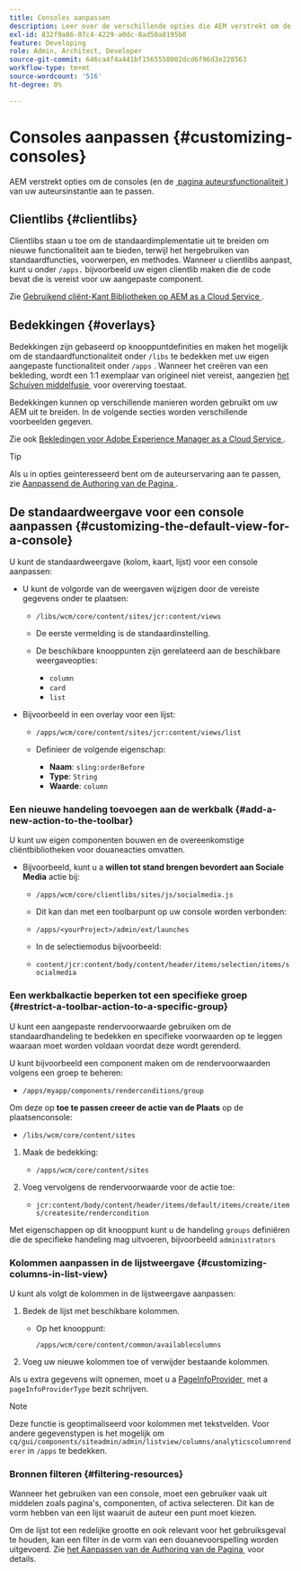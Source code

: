 ```yaml
---
title: Consoles aanpassen
description: Leer over de verschillende opties die AEM verstrekt om de consoles van uw auteursinstantie aan te passen.
exl-id: 832f9a86-07c4-4229-a0dc-8ad50a8195b0
feature: Developing
role: Admin, Architect, Developer
source-git-commit: 646ca4f4a441bf1565558002dcd6f96d3e228563
workflow-type: tm+mt
source-wordcount: '516'
ht-degree: 0%

---
```


# Consoles aanpassen {#customizing-consoles}

AEM verstrekt opties om de consoles (en de [&#x200B; pagina auteursfunctionaliteit &#x200B;](/help/implementing/developing/extending/page-authoring.md)) van uw auteursinstantie aan te passen.

## Clientlibs {#clientlibs}

Clientlibs staan u toe om de standaardimplementatie uit te breiden om nieuwe functionaliteit aan te bieden, terwijl het hergebruiken van standaardfuncties, voorwerpen, en methodes. Wanneer u clientlibs aanpast, kunt u onder `/apps.` bijvoorbeeld uw eigen clientlib maken die de code bevat die is vereist voor uw aangepaste component.

Zie [&#x200B; Gebruikend cliënt-Kant Bibliotheken op AEM as a Cloud Service &#x200B;](/help/implementing/developing/introduction/clientlibs.md).

## Bedekkingen {#overlays}

Bedekkingen zijn gebaseerd op knooppuntdefinities en maken het mogelijk om de standaardfunctionaliteit onder `/libs` te bedekken met uw eigen aangepaste functionaliteit onder `/apps` . Wanneer het creëren van een bekleding, wordt een 1:1 exemplaar van origineel niet vereist, aangezien [&#x200B; het Schuiven middelfusie &#x200B;](/help/implementing/developing/introduction/sling-resource-merger.md) voor overerving toestaat.

Bedekkingen kunnen op verschillende manieren worden gebruikt om uw AEM uit te breiden. In de volgende secties worden verschillende voorbeelden gegeven.

Zie ook [&#x200B; Bekledingen voor Adobe Experience Manager as a Cloud Service &#x200B;](/help/implementing/developing/introduction/overlays.md).

>[!TIP]
>
>Als u in opties geinteresseerd bent om de auteurservaring aan te passen, zie [&#x200B; Aanpassend de Authoring van de Pagina &#x200B;](/help/implementing/developing/extending/page-authoring.md).

## De standaardweergave voor een console aanpassen {#customizing-the-default-view-for-a-console}

U kunt de standaardweergave (kolom, kaart, lijst) voor een console aanpassen:

* U kunt de volgorde van de weergaven wijzigen door de vereiste gegevens onder te plaatsen:

   * `/libs/wcm/core/content/sites/jcr:content/views`

   * De eerste vermelding is de standaardinstelling.

   * De beschikbare knooppunten zijn gerelateerd aan de beschikbare weergaveopties:

      * `column`
      * `card`
      * `list`

* Bijvoorbeeld in een overlay voor een lijst:

   * `/apps/wcm/core/content/sites/jcr:content/views/list`

   * Definieer de volgende eigenschap:

      * **Naam**: `sling:orderBefore`
      * **Type**: `String`
      * **Waarde**: `column`

### Een nieuwe handeling toevoegen aan de werkbalk {#add-a-new-action-to-the-toolbar}

U kunt uw eigen componenten bouwen en de overeenkomstige cliëntbibliotheken voor douaneacties omvatten.

* Bijvoorbeeld, kunt u a **willen tot stand brengen bevordert aan Sociale Media** actie bij:

   * `/apps/wcm/core/clientlibs/sites/js/socialmedia.js`

   * Dit kan dan met een toolbarpunt op uw console worden verbonden:

   * `/apps/<yourProject>/admin/ext/launches`

   * In de selectiemodus bijvoorbeeld:

   * `content/jcr:content/body/content/header/items/selection/items/socialmedia`

### Een werkbalkactie beperken tot een specifieke groep {#restrict-a-toolbar-action-to-a-specific-group}

U kunt een aangepaste rendervoorwaarde gebruiken om de standaardhandeling te bedekken en specifieke voorwaarden op te leggen waaraan moet worden voldaan voordat deze wordt gerenderd.

U kunt bijvoorbeeld een component maken om de rendervoorwaarden volgens een groep te beheren:

* `/apps/myapp/components/renderconditions/group`

Om deze op **toe te passen creeer de actie van de Plaats** op de plaatsenconsole:

* `/libs/wcm/core/content/sites`

1. Maak de bedekking:

   * `/apps/wcm/core/content/sites`

1. Voeg vervolgens de rendervoorwaarde voor de actie toe:

   * `jcr:content/body/content/header/items/default/items/create/items/createsite/rendercondition`

Met eigenschappen op dit knooppunt kunt u de handeling `groups` definiëren die de specifieke handeling mag uitvoeren, bijvoorbeeld `administrators`

### Kolommen aanpassen in de lijstweergave {#customizing-columns-in-list-view}

U kunt als volgt de kolommen in de lijstweergave aanpassen:

1. Bedek de lijst met beschikbare kolommen.

   * Op het knooppunt:

     `/apps/wcm/core/content/common/availablecolumns`

1. Voeg uw nieuwe kolommen toe of verwijder bestaande kolommen.

Als u extra gegevens wilt opnemen, moet u a [&#x200B; PageInfoProvider &#x200B;](https://developer.adobe.com/experience-manager/reference-materials/cloud-service/javadoc/com/day/cq/wcm/api/PageInfoProvider.html) met a `pageInfoProviderType` bezit schrijven.

>[!NOTE]
>
>Deze functie is geoptimaliseerd voor kolommen met tekstvelden. Voor andere gegevenstypen is het mogelijk om `cq/gui/components/siteadmin/admin/listview/columns/analyticscolumnrenderer` in `/apps` te bedekken.

### Bronnen filteren {#filtering-resources}

Wanneer het gebruiken van een console, moet een gebruiker vaak uit middelen zoals pagina&#39;s, componenten, of activa selecteren. Dit kan de vorm hebben van een lijst waaruit de auteur een punt moet kiezen.

Om de lijst tot een redelijke grootte en ook relevant voor het gebruiksgeval te houden, kan een filter in de vorm van een douanevoorspelling worden uitgevoerd. Zie [&#x200B; het Aanpassen van de Authoring van de Pagina &#x200B;](/help/implementing/developing/extending/page-authoring.md#filtering-resources) voor details.
